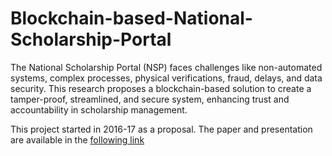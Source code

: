 # Blockchain-based-National-Scholarship-Portal
The National Scholarship Portal (NSP) faces challenges like non-automated systems, complex processes, physical verifications, fraud, delays, and data security. This research proposes a blockchain-based solution to create a tamper-proof, streamlined, and secure system, enhancing trust and accountability in scholarship management.

This project started in 2016-17 as a proposal. The paper and presentation are available in the [following link](https://github.com/LifnaJos/Blockchain-based-National-Scholarship-Portal/edit/Intelligent-Scholarship-Disbursement-Module-for-National-Scholarship-Portal-(NSP)-(2016-17))
